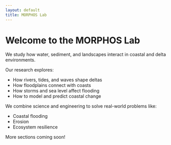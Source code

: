 ```yaml
---
layout: default
title: MORPHOS Lab
---
```


# Welcome to the MORPHOS Lab

We study how water, sediment, and landscapes interact in coastal and delta environments.

Our research explores:
- How rivers, tides, and waves shape deltas
- How floodplains connect with coasts
- How storms and sea level affect flooding
- How to model and predict coastal change

We combine science and engineering to solve real-world problems like:
- Coastal flooding
- Erosion
- Ecosystem resilience

More sections coming soon!
